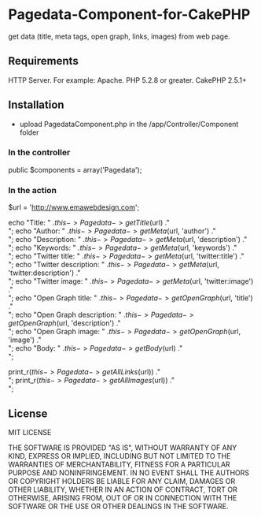 # Pagedata-Component-for-CakePHP
get data (title, meta tags, open graph, links, images) from web page.

<h2>Requirements</h2>

HTTP Server. For example: Apache.
PHP 5.2.8 or greater.
CakePHP 2.5.1+

<h2>Installation</h2>

- upload PagedataComponent.php in the /app/Controller/Component folder

<h3>In the controller</h3>

public $components = array('Pagedata');

<h3>In the action</h3>

$url = 'http://www.emawebdesign.com';
		
echo "Title: " .$this->Pagedata->getTitle($url) ."<br>";
echo "Author: " .$this->Pagedata->getMeta($url, 'author') ."<br>";
echo "Description: " .$this->Pagedata->getMeta($url, 'description') ."<br>";
echo "Keywords: " .$this->Pagedata->getMeta($url, 'keywords') ."<br>";
echo "Twitter title: " .$this->Pagedata->getMeta($url, 'twitter:title') ."<br>";
echo "Twitter description: " .$this->Pagedata->getMeta($url, 'twitter:description') ."<br>";
echo "Twitter image: " .$this->Pagedata->getMeta($url, 'twitter:image') ."<br>";
echo "Open Graph title: " .$this->Pagedata->getOpenGraph($url, 'title') ."<br>";
echo "Open Graph description: " .$this->Pagedata->getOpenGraph($url, 'description') ."<br>";
echo "Open Graph image: " .$this->Pagedata->getOpenGraph($url, 'image') ."<br>";
echo "Body: " .$this->Pagedata->getBody($url) ."<br>";
			
print_r($this->Pagedata->getAllLinks($url)) ."<br>";
print_r($this->Pagedata->getAllImages($url)) ."<br>";

<h2>License</h2>

MIT LICENSE

THE SOFTWARE IS PROVIDED "AS IS", WITHOUT WARRANTY OF ANY KIND, EXPRESS OR
IMPLIED, INCLUDING BUT NOT LIMITED TO THE WARRANTIES OF MERCHANTABILITY,
FITNESS FOR A PARTICULAR PURPOSE AND NONINFRINGEMENT. IN NO EVENT SHALL THE
AUTHORS OR COPYRIGHT HOLDERS BE LIABLE FOR ANY CLAIM, DAMAGES OR OTHER
LIABILITY, WHETHER IN AN ACTION OF CONTRACT, TORT OR OTHERWISE, ARISING FROM,
OUT OF OR IN CONNECTION WITH THE SOFTWARE OR THE USE OR OTHER DEALINGS IN THE
SOFTWARE.

